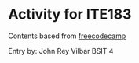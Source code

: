 # Activity for ITE183

Contents based from [freecodecamp](https://www.freecodecamp.org/news/html-css-and-javascript-explained-for-beginners/)

Entry by: John Rey Vilbar BSIT 4